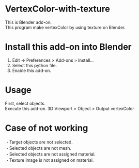 # VertexColor-with-texture
This is Blender add-on.<br>
This program make vertexColor by using texture on Blender.

# Install this add-on into Blender
1.  Edit -> Preferences > Add-ons > Install...<br>
2.  Select this python file.<br>
3.  Enable this add-on.<br>

# Usage
First, select objects.<br>
Execute this add-on. 3D Viewport > Object > Output vertexColor<br>

# Case of not working
・Target objects are not selected.<br>
・Selected objects are not mesh.<br>
・Selected objects are not assigned material.<br>
・Texture image is not assigned on material.<br>
